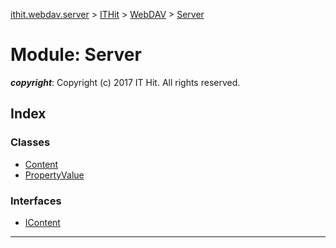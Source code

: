 [ithit.webdav.server](../README.md) > [ITHit](../modules/ithit.md) > [WebDAV](../modules/ithit.webdav.md) > [Server](../modules/ithit.webdav.server.md)

# Module: Server

*__copyright__*: Copyright (c) 2017 IT Hit. All rights reserved.

## Index

### Classes

* [Content](../classes/ithit.webdav.server.content.md)
* [PropertyValue](../classes/ithit.webdav.server.propertyvalue.md)

### Interfaces

* [IContent](../interfaces/ithit.webdav.server.icontent.md)

---

